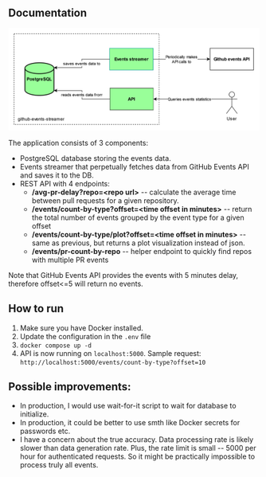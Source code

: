 
## Documentation
![github-events-streamer container diagram](img/diagram.svg)

The application consists of 3 components:
- PostgreSQL database storing the events data.
- Events streamer that perpetually fetches data from GitHub Events API and saves it to the DB.
- REST API with 4 endpoints:
  - **/avg-pr-delay?repo=\<repo url\>** -- calculate the average time between pull requests for a given repository.  
  - **/events/count-by-type?offset=\<time offset in minutes\>** -- return the total number of events grouped by the event type for a given offset
  - **/events/count-by-type/plot?offset=\<time offset in minutes\>** -- same as previous, but returns a plot visualization instead of json.
  - **/events/pr-count-by-repo** -- helper endpoint to quickly find repos with multiple PR events

Note that GitHub Events API provides the events with 5 minutes delay, therefore offset<=5 will return no events.

## How to run
1. Make sure you have Docker installed.
2. Update the configuration in the `.env` file
3. `docker compose up -d`
4. API is now running on `localhost:5000`. Sample request: `http://localhost:5000/events/count-by-type?offset=10`

## Possible improvements:
- In production, I would use wait-for-it script to wait for database to initialize.
- In production, it could be better to use smth like Docker secrets for passwords etc.
- I have a concern about the true accuracy. Data processing rate is likely slower than data generation rate.
Plus, the rate limit is small -- 5000 per hour for authenticated requests. So it might be practically
impossible to process truly all events.
